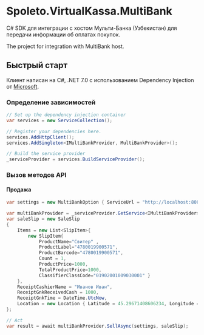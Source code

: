 # Spoleto.VirtualKassa.MultiBank

C# SDK для интеграции с хостом Мульти-Банка (Узбекистан) для передачи информации об оплатах покупок.

The project for integration with MultiBank host.

## Быстрый старт

Клиент написан на C#, .NET 7.0 с использованием Dependency Injection от [Microsoft](https://docs.microsoft.com/en-us/dotnet/core/extensions/dependency-injection-usage).

### Определение зависимостей

```csharp
// Set up the dependency injection container
var services = new ServiceCollection();

// Register your dependencies here.
services.AddHttpClient();
services.AddSingleton<IMultiBankProvider, MultiBankProvider>();

// Build the service provider
_serviceProvider = services.BuildServiceProvider();
```


### Вызов методов API
#### Продажа
```csharp
var settings = new MultiBankOption { ServiceUrl = "http://localhost:8080/" };

var multiBankProvider = _serviceProvider.GetService<IMultiBankProvider>()!;
var saleSlip = new SaleSlip
{
    Items = new List<SlipItem>{
        new SlipItem{
            ProductName="Свитер" ,
            ProductLabel="4780019900571",
            ProductBarcode="4780019900571",
            Count = 1,
            ProductPrice=1000,
            TotalProductPrice=1000,
            ClassifierClassCode="01902001009030001" }
    },
    ReceiptCashierName = "Иванов Иван",
    ReceiptGnkReceivedCash = 1000,
    ReceiptGnkTime = DateTime.UtcNow,
    Location = new Location { Latitude = 45.29671408606234, Longitude = 79.21787478269367 }
};

// Act
var result = await multiBankProvider.SellAsync(settings, saleSlip);
```
